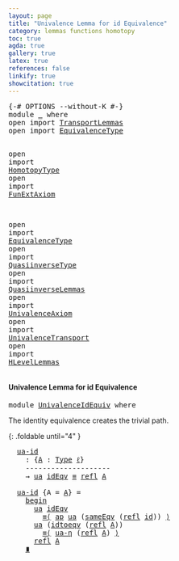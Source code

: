```yaml
---
layout: page
title: "Univalence Lemma for id Equivalence"
category: lemmas functions homotopy
toc: true
agda: true
gallery: true
latex: true
references: false
linkify: true
showcitation: true
---
```


<div class="hide" >
<pre class="Agda">
<a id="235" class="Symbol">{-#</a> <a id="239" class="Keyword">OPTIONS</a> <a id="247" class="Pragma">--without-K</a> <a id="259" class="Symbol">#-}</a>
<a id="263" class="Keyword">module</a> <a id="270" href="UnivalenceIdEquiv.html" class="Module">_</a> <a id="272" class="Keyword">where</a>
<a id="278" class="Keyword">open</a> <a id="283" class="Keyword">import</a> <a id="290" href="TransportLemmas.html" class="Module">TransportLemmas</a>
<a id="306" class="Keyword">open</a> <a id="311" class="Keyword">import</a> <a id="318" href="EquivalenceType.html" class="Module">EquivalenceType</a>

<a id="335" class="Keyword">open</a> <a id="340" class="Keyword">import</a> <a id="347" href="HomotopyType.html" class="Module">HomotopyType</a>
<a id="360" class="Keyword">open</a> <a id="365" class="Keyword">import</a> <a id="372" href="FunExtAxiom.html" class="Module">FunExtAxiom</a>

<a id="385" class="Keyword">open</a> <a id="390" class="Keyword">import</a> <a id="397" href="EquivalenceType.html" class="Module">EquivalenceType</a>
<a id="413" class="Keyword">open</a> <a id="418" class="Keyword">import</a> <a id="425" href="QuasiinverseType.html" class="Module">QuasiinverseType</a>
<a id="442" class="Keyword">open</a> <a id="447" class="Keyword">import</a> <a id="454" href="QuasiinverseLemmas.html" class="Module">QuasiinverseLemmas</a>
<a id="473" class="Keyword">open</a> <a id="478" class="Keyword">import</a> <a id="485" href="UnivalenceAxiom.html" class="Module">UnivalenceAxiom</a>
<a id="501" class="Keyword">open</a> <a id="506" class="Keyword">import</a> <a id="513" href="UnivalenceTransport.html" class="Module">UnivalenceTransport</a>
<a id="533" class="Keyword">open</a> <a id="538" class="Keyword">import</a> <a id="545" href="HLevelLemmas.html" class="Module">HLevelLemmas</a>
</pre>
</div>

#### Univalence Lemma for id Equivalence

<pre class="Agda">
<a id="632" class="Keyword">module</a> <a id="UnivalenceIdEquiv"></a><a id="639" href="UnivalenceIdEquiv.html#639" class="Module">UnivalenceIdEquiv</a> <a id="657" class="Keyword">where</a>
</pre>

The identity equivalence creates the trivial path.

{: .foldable until="4" }
<pre class="Agda">
  <a id="UnivalenceIdEquiv.ua-id"></a><a id="767" href="UnivalenceIdEquiv.html#767" class="Function">ua-id</a>
    <a id="777" class="Symbol">:</a> <a id="779" class="Symbol">{</a><a id="780" href="UnivalenceIdEquiv.html#780" class="Bound">A</a> <a id="782" class="Symbol">:</a> <a id="784" href="Intro.html#2793" class="Function">Type</a> <a id="789" href="Intro.html#3373" class="Generalizable">ℓ</a><a id="790" class="Symbol">}</a>
    <a id="796" class="Comment">--------------------</a>
    <a id="821" class="Symbol">→</a> <a id="823" href="UnivalenceAxiom.html#2626" class="Function">ua</a> <a id="826" href="QuasiinverseLemmas.html#1402" class="Function">idEqv</a> <a id="832" href="BasicTypes.html#4524" class="Function Operator">≡</a> <a id="834" href="BasicTypes.html#4630" class="Function">refl</a> <a id="839" href="UnivalenceIdEquiv.html#780" class="Bound">A</a>

  <a id="844" href="UnivalenceIdEquiv.html#767" class="Function">ua-id</a> <a id="850" class="Symbol">{</a><a id="851" class="Argument">A</a> <a id="853" class="Symbol">=</a> <a id="855" href="UnivalenceIdEquiv.html#855" class="Bound">A</a><a id="856" class="Symbol">}</a> <a id="858" class="Symbol">=</a>
    <a id="864" href="BasicFunctions.html#5405" class="Function Operator">begin</a>
      <a id="876" href="UnivalenceAxiom.html#2626" class="Function">ua</a> <a id="879" href="QuasiinverseLemmas.html#1402" class="Function">idEqv</a>
        <a id="893" href="BasicFunctions.html#5212" class="Function Operator">≡⟨</a> <a id="896" href="AlgebraOnPaths.html#389" class="Function">ap</a> <a id="899" href="UnivalenceAxiom.html#2626" class="Function">ua</a> <a id="902" class="Symbol">(</a><a id="903" href="HLevelLemmas.html#10132" class="Function">sameEqv</a> <a id="911" class="Symbol">(</a><a id="912" href="BasicTypes.html#4630" class="Function">refl</a> <a id="917" href="BasicFunctions.html#375" class="Function">id</a><a id="919" class="Symbol">))</a> <a id="922" href="BasicFunctions.html#5212" class="Function Operator">⟩</a>
      <a id="930" href="UnivalenceAxiom.html#2626" class="Function">ua</a> <a id="933" class="Symbol">(</a><a id="934" href="UnivalenceAxiom.html#716" class="Function">idtoeqv</a> <a id="942" class="Symbol">(</a><a id="943" href="BasicTypes.html#4630" class="Function">refl</a> <a id="948" href="UnivalenceIdEquiv.html#855" class="Bound">A</a><a id="949" class="Symbol">))</a>
        <a id="960" href="BasicFunctions.html#5212" class="Function Operator">≡⟨</a> <a id="963" href="UnivalenceAxiom.html#3003" class="Function">ua-η</a> <a id="968" class="Symbol">(</a><a id="969" href="BasicTypes.html#4630" class="Function">refl</a> <a id="974" href="UnivalenceIdEquiv.html#855" class="Bound">A</a><a id="975" class="Symbol">)</a> <a id="977" href="BasicFunctions.html#5212" class="Function Operator">⟩</a>
      <a id="985" href="BasicTypes.html#4630" class="Function">refl</a> <a id="990" href="UnivalenceIdEquiv.html#855" class="Bound">A</a>
    <a id="996" href="BasicFunctions.html#5290" class="Function Operator">∎</a>
</pre>
